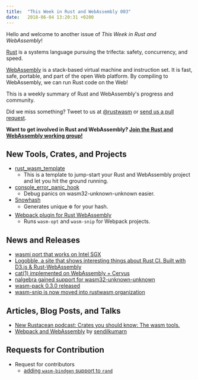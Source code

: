 ```yaml
---
title:  "This Week in Rust and WebAssembly 003"
date:   2018-06-04 13:20:31 +0200
---
```


Hello and welcome to another issue of *This Week in Rust and WebAssembly*!

[Rust](https://rust-lang.org) is a systems language pursuing the trifecta: safety, concurrency, and speed.

[WebAssembly](http://webassembly.org) is a stack-based virtual machine and instruction set. It is fast, safe, portable, and part of the open Web platform. By compiling to WebAssembly, we can run Rust code on the Web!

This is a weekly summary of Rust and WebAssembly's progress and community.

Did we miss something? Tweet to us at [@rustwasm](https://twitter.com/rustwasm) or [send us a pull request](https://github.com/rustwasm/rustwasm.github.io).

**Want to get involved in Rust and WebAssembly? [Join the Rust and WebAssembly working group!][get-involved]**

[get-involved]: https://github.com/rust-lang-nursery/rust-wasm/blob/master/README.md#get-involved

## New Tools, Crates, and Projects
* [rust_wasm_template](https://github.com/rustwasm/rust_wasm_template)
    - This is a template to jump-start your Rust and WebAssembly project and let you hit the ground running.
* [console_error_panic_hook](https://github.com/rustwasm/console_error_panic_hook)
    - Debug panics on wasm32-unknown-unknown easier.
* [Snowhash](https://joshleeb.com/posts/rust-wasm-snowhash/)
    - Generates unique ❄️ for your hash.
* [Webpack plugin for Rust WebAssembly](https://github.com/xtuc/rust-plugin)
    - Runs `wasm-opt` and `wasm-snip` for Webpack projects.

## News and Releases
* [wasmi port that works on Intel SGX](https://twitter.com/mgattozzi/status/1000370042331070466)
* [Logobble, a site that shows interesting things about Rust CI. Built with D3.js & Rust-WebAssembly](https://aidanhs.com/logobble/)
* [cat(1) implemented on WebAssembly + Cervus](https://www.reddit.com/r/rust/comments/8mhddt/cat1_implemented_on_webassembly_cervus/)
* [nalgebra gained support for wasm32-unknown-unknown](http://nalgebra.org/wasm_and_embedded_programming/)
* [wasm-pack  0.3.0 released](https://twitter.com/ag_dubs/status/1002185432581492736)
* [wasm-snip is now moved into rustwasm organization](https://github.com/rustwasm/wasm-snip)

## Articles, Blog Posts, and Talks
* [New Rustacean podcast: Crates you should know: The wasm tools.](https://newrustacean.com/show_notes/cysk/wasm/index.html)
* [Webpack and WebAssembly](https://speakerdeck.com/sendilkumarn/webpack-and-webassembly) by [sendilkumarn](https://twitter.com/sendilkumarn)

## Requests for Contribution
* Request for contributors
    - [adding `wasm-bindgen` support to `rand`](https://www.reddit.com/r/rust/comments/8msrfp/help_add_wasmbindgen_support_to_rand/)
